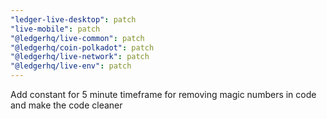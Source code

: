```yaml
---
"ledger-live-desktop": patch
"live-mobile": patch
"@ledgerhq/live-common": patch
"@ledgerhq/coin-polkadot": patch
"@ledgerhq/live-network": patch
"@ledgerhq/live-env": patch
---
```


Add constant for 5 minute timeframe for removing magic numbers in code and make the code cleaner
